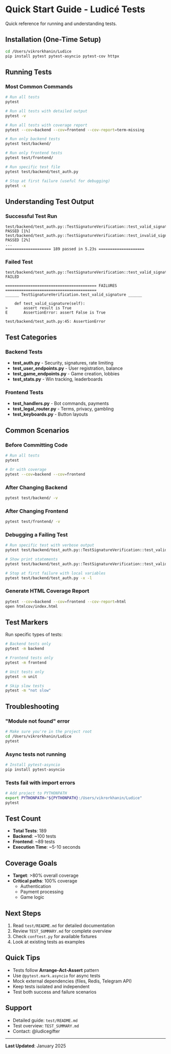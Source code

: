 # Quick Start Guide - Ludicé Tests

Quick reference for running and understanding tests.

## Installation (One-Time Setup)

```bash
cd /Users/vikrorkhanin/Ludice
pip install pytest pytest-asyncio pytest-cov httpx
```

## Running Tests

### Most Common Commands

```bash
# Run all tests
pytest

# Run all tests with detailed output
pytest -v

# Run all tests with coverage report
pytest --cov=backend --cov=frontend --cov-report=term-missing

# Run only backend tests
pytest test/backend/

# Run only frontend tests
pytest test/frontend/

# Run specific test file
pytest test/backend/test_auth.py

# Stop at first failure (useful for debugging)
pytest -x
```

## Understanding Test Output

### Successful Test Run
```
test/backend/test_auth.py::TestSignatureVerification::test_valid_signature PASSED [1%]
test/backend/test_auth.py::TestSignatureVerification::test_invalid_signature PASSED [2%]
...
==================== 189 passed in 5.23s ====================
```

### Failed Test
```
test/backend/test_auth.py::TestSignatureVerification::test_valid_signature FAILED

======================================== FAILURES ========================================
______ TestSignatureVerification.test_valid_signature ______

    def test_valid_signature(self):
>       assert result is True
E       AssertionError: assert False is True

test/backend/test_auth.py:45: AssertionError
```

## Test Categories

### Backend Tests
- **test_auth.py** - Security, signatures, rate limiting
- **test_user_endpoints.py** - User registration, balance
- **test_game_endpoints.py** - Game creation, lobbies
- **test_stats.py** - Win tracking, leaderboards

### Frontend Tests
- **test_handlers.py** - Bot commands, payments
- **test_legal_router.py** - Terms, privacy, gambling
- **test_keyboards.py** - Button layouts

## Common Scenarios

### Before Committing Code
```bash
# Run all tests
pytest

# Or with coverage
pytest --cov=backend --cov=frontend
```

### After Changing Backend
```bash
pytest test/backend/ -v
```

### After Changing Frontend
```bash
pytest test/frontend/ -v
```

### Debugging a Failing Test
```bash
# Run specific test with verbose output
pytest test/backend/test_auth.py::TestSignatureVerification::test_valid_signature -v

# Show print statements
pytest test/backend/test_auth.py::TestSignatureVerification::test_valid_signature -s

# Stop at first failure with local variables
pytest test/backend/test_auth.py -x -l
```

### Generate HTML Coverage Report
```bash
pytest --cov=backend --cov=frontend --cov-report=html
open htmlcov/index.html
```

## Test Markers

Run specific types of tests:

```bash
# Backend tests only
pytest -m backend

# Frontend tests only
pytest -m frontend

# Unit tests only
pytest -m unit

# Skip slow tests
pytest -m "not slow"
```

## Troubleshooting

### "Module not found" error
```bash
# Make sure you're in the project root
cd /Users/vikrorkhanin/Ludice
pytest
```

### Async tests not running
```bash
# Install pytest-asyncio
pip install pytest-asyncio
```

### Tests fail with import errors
```bash
# Add project to PYTHONPATH
export PYTHONPATH="${PYTHONPATH}:/Users/vikrorkhanin/Ludice"
pytest
```

## Test Count

- **Total Tests**: 189
- **Backend**: ~100 tests
- **Frontend**: ~89 tests
- **Execution Time**: ~5-10 seconds

## Coverage Goals

- **Target**: >80% overall coverage
- **Critical paths**: 100% coverage
  - Authentication
  - Payment processing
  - Game logic

## Next Steps

1. Read `test/README.md` for detailed documentation
2. Review `TEST_SUMMARY.md` for complete overview
3. Check `conftest.py` for available fixtures
4. Look at existing tests as examples

## Quick Tips

- Tests follow **Arrange-Act-Assert** pattern
- Use `@pytest.mark.asyncio` for async tests
- Mock external dependencies (files, Redis, Telegram API)
- Keep tests isolated and independent
- Test both success and failure scenarios

## Support

- Detailed guide: `test/README.md`
- Test overview: `TEST_SUMMARY.md`
- Contact: @ludicegifter

---

**Last Updated**: January 2025
